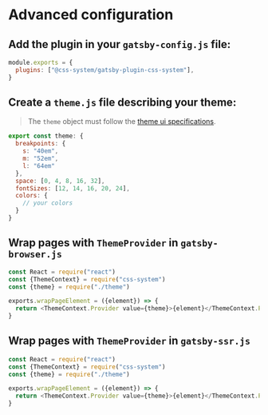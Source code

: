 # Advanced configuration

## Add the plugin in your `gatsby-config.js` file:

```js
module.exports = {
  plugins: ["@css-system/gatsby-plugin-css-system"],
}
```

## Create a `theme.js` file describing your theme:

> The `theme` object must follow the [theme ui specifications](https://github.com/system-ui/theme-specification).

```js
export const theme: {
  breakpoints: {
    s: "40em",
    m: "52em",
    l: "64em"
  },
  space: [0, 4, 8, 16, 32],
  fontSizes: [12, 14, 16, 20, 24],
  colors: {
    // your colors
  }
}
```

## Wrap pages with `ThemeProvider` in `gatsby-browser.js`

```js
const React = require("react")
const {ThemeContext} = require("css-system")
const {theme} = require("./theme")

exports.wrapPageElement = ({element}) => {
  return <ThemeContext.Provider value={theme}>{element}</ThemeContext.Provider>
}
```

## Wrap pages with `ThemeProvider` in `gatsby-ssr.js`

```js
const React = require("react")
const {ThemeContext} = require("css-system")
const {theme} = require("./theme")

exports.wrapPageElement = ({element}) => {
  return <ThemeContext.Provider value={theme}>{element}</ThemeContext.Provider>
}
```

